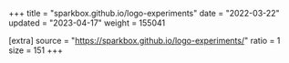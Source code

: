 +++
title = "sparkbox.github.io/logo-experiments"
date = "2022-03-22"
updated = "2023-04-17"
weight = 155041

[extra]
source = "https://sparkbox.github.io/logo-experiments/"
ratio = 1
size = 151
+++
